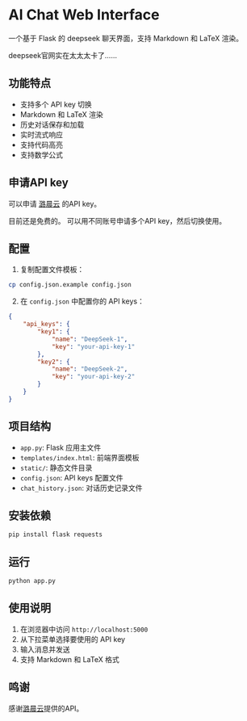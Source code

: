 # AI Chat Web Interface

一个基于 Flask 的 deepseek 聊天界面，支持 Markdown 和 LaTeX 渲染。

deepseek官网实在太太太卡了……

## 功能特点

- 支持多个 API key 切换
- Markdown 和 LaTeX 渲染
- 历史对话保存和加载
- 实时流式响应
- 支持代码高亮
- 支持数学公式

## 申请API key

可以申请 [潞晨云](https://cloud.luchentech.com/maas/modelMarket) 的API key。

目前还是免费的。
可以用不同账号申请多个API key，然后切换使用。

## 配置

1. 复制配置文件模板：
```bash
cp config.json.example config.json
```

2. 在 `config.json` 中配置你的 API keys：
```json
{
    "api_keys": {
        "key1": {
            "name": "DeepSeek-1",
            "key": "your-api-key-1"
        },
        "key2": {
            "name": "DeepSeek-2",
            "key": "your-api-key-2"
        }
    }
}
```

## 项目结构

- `app.py`: Flask 应用主文件
- `templates/index.html`: 前端界面模板
- `static/`: 静态文件目录
- `config.json`: API keys 配置文件
- `chat_history.json`: 对话历史记录文件

## 安装依赖

```bash
pip install flask requests
```

## 运行

```bash
python app.py
```

## 使用说明

1. 在浏览器中访问 `http://localhost:5000`
2. 从下拉菜单选择要使用的 API key
3. 输入消息并发送
4. 支持 Markdown 和 LaTeX 格式

## 鸣谢
感谢[潞晨云](https://cloud.luchentech.com/maas/modelMarket)提供的API。